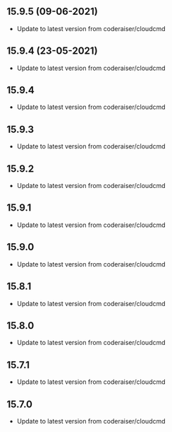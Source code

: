 
## 15.9.5 (09-06-2021)
- Update to latest version from coderaiser/cloudcmd

## 15.9.4 (23-05-2021)
- Update to latest version from coderaiser/cloudcmd

## 15.9.4
- Update to latest version from coderaiser/cloudcmd

## 15.9.3
- Update to latest version from coderaiser/cloudcmd

## 15.9.2
- Update to latest version from coderaiser/cloudcmd

## 15.9.1
- Update to latest version from coderaiser/cloudcmd

## 15.9.0
- Update to latest version from coderaiser/cloudcmd

## 15.8.1
- Update to latest version from coderaiser/cloudcmd

## 15.8.0
- Update to latest version from coderaiser/cloudcmd

## 15.7.1
- Update to latest version from coderaiser/cloudcmd

## 15.7.0
- Update to latest version from coderaiser/cloudcmd

